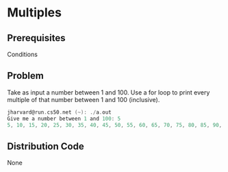 # Multiples

## Prerequisites
Conditions

## Problem
Take as input a number between 1 and 100. Use a for loop to print every multiple of that number between 1 and 100 (inclusive).

```c
jharvard@run.cs50.net (~): ./a.out
Give me a number between 1 and 100: 5
5, 10, 15, 20, 25, 30, 35, 40, 45, 50, 55, 60, 65, 70, 75, 80, 85, 90, 95, 100
```

## Distribution Code
None